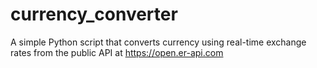 # currency_converter
A simple Python script that converts currency using real-time exchange rates from the public API at https://open.er-api.com
